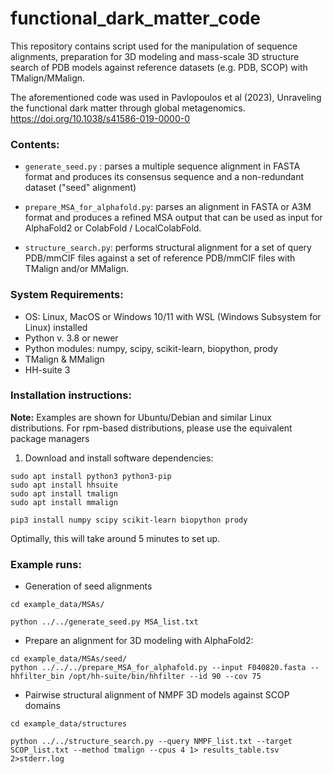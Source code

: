 # functional_dark_matter_code


This repository contains script used for the manipulation of sequence alignments, preparation for 3D modeling and mass-scale 3D structure search of PDB models against reference datasets (e.g. PDB, SCOP) with TMalign/MMalign.

The aforementioned code was used in Pavlopoulos et al (2023), Unraveling the functional dark matter through global metagenomics. https://doi.org/10.1038/s41586-019-0000-0

### Contents:
- `generate_seed.py` : parses a multiple sequence alignment in FASTA format and produces its consensus sequence and a non-redundant dataset ("seed" alignment)

- `prepare_MSA_for_alphafold.py`: parses an alignment in FASTA or A3M format and produces a refined MSA output that can be used as input for AlphaFold2 or ColabFold / LocalColabFold.

- `structure_search.py`: performs structural alignment for a set of query PDB/mmCIF files against a set of reference PDB/mmCIF files with TMalign and/or MMalign.

### System Requirements:

- OS: Linux, MacOS or Windows 10/11 with WSL (Windows Subsystem for Linux) installed
- Python v. 3.8 or newer
- Python modules: numpy, scipy, scikit-learn, biopython, prody
- TMalign & MMalign
- HH-suite 3


### Installation instructions:
**Note:** Examples are shown for Ubuntu/Debian and similar Linux distributions. For rpm-based distributions, please use the equivalent package managers
1. Download and install software dependencies:
```
sudo apt install python3 python3-pip
sudo apt install hhsuite
sudo apt install tmalign
sudo apt install mmalign

pip3 install numpy scipy scikit-learn biopython prody

```

Optimally, this will take around 5 minutes to set up.


### Example runs:

- Generation of seed alignments

```
cd example_data/MSAs/

python ../../generate_seed.py MSA_list.txt

```

- Prepare an alignment for 3D modeling with AlphaFold2:
```
cd example_data/MSAs/seed/
python ../../../prepare_MSA_for_alphafold.py --input F040820.fasta --hhfilter_bin /opt/hh-suite/bin/hhfilter --id 90 --cov 75

```


- Pairwise structural alignment of NMPF 3D models against SCOP domains

```
cd example_data/structures

python ../../structure_search.py --query NMPF_list.txt --target SCOP_list.txt --method tmalign --cpus 4 1> results_table.tsv 2>stderr.log

```

